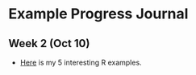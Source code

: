 # Example Progress Journal

## Week 2 (Oct 10)

+ [Here](files/HW1_Progress_Journal_and_5_R_Examples.html) is my 5 interesting R examples. 

